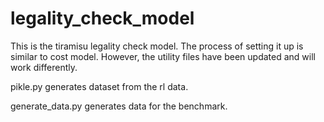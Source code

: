 # legality_check_model
This is the tiramisu legality check model. The process of setting it up is similar to cost model. However, the utility files have been updated and will work differently. 

pikle.py generates dataset from the rl data. 

generate_data.py generates data for the benchmark.
